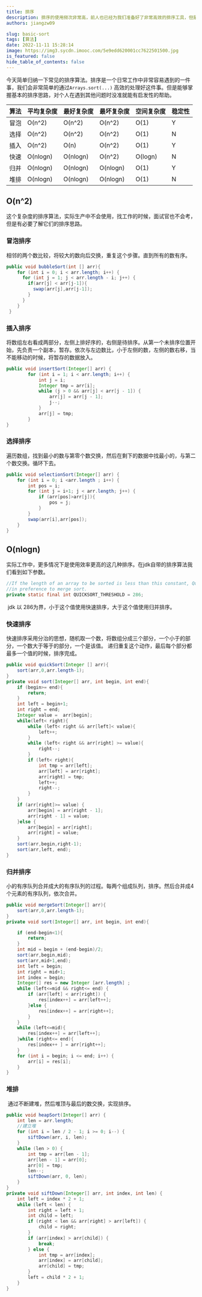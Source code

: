 ```yaml
---
title: 排序
description: 排序的使用频次非常高，前人也已经为我们准备好了非常高效的排序工具，但是作为一个程序员，最基本的排序还是有必要掌握的。
authors: jiangzw09

slug: basic-sort
tags: [算法]
date: 2022-11-11 15:28:14
image: https://img3.sycdn.imooc.com/5e9edd620001cc7622501500.jpg
is_featured: false
hide_table_of_contents: false
---
```


​	今天简单归纳一下常见的排序算法。排序是一个日常工作中非常容易遇到的一件事，我们会非常简单的通过`Arrays.sort(...)` 高效的处理好这件事。但是能够掌握基本的排序思路，对个人在遇到其他问题时没准就能有启发性的帮助。

| 算法  | 平均复杂度    | 最好复杂度    | 最坏复杂度    | 空间复杂度   | 稳定性 |
|-----|----------|----------|----------|---------|-----|
| 冒泡  | O(n^2)   | O(n^2)   | O(n^2)   | O(1)    | Y   |
| 选择  | O(n^2)   | O(n^2)   | O(n^2)   | O(1)    | N   |
| 插入  | O(n^2)   | O(n)     | O(n^2)   | O(1)    | Y   |
| 快速  | O(nlogn) | O(nlogn) | O(n^2)   | O(logn) | N   |
| 归并  | O(nlogn) | O(nlogn) | O(nlogn) | O(1)    | Y   |
| 堆排  | O(nlogn) | O(nlogn) | O(nlogn) | O(1)    | N   |

## O(n^2)

​	这个复杂度的排序算法，实际生产中不会使用，找工作的时候，面试官也不会考，但是有必要了解它们的排序思路。

### 冒泡排序

​	相邻的两个数比较，将较大的数向后交换，重复这个步骤。直到所有的数有序。

```java
public void bubbleSort(int [] arr){
    for (int i = 0; i < arr.length; i++) {
      for (int j = 1; j < arr.length - i; j++) {
        if(arr[j] < arr[j-1]){
          swap(arr[j],arr[j-1]);
        }
      }
    }
 }
```



### 插入排序

​	将数组左右看成两部分，左侧上排好序的，右侧是待排序。从第一个未排序位置开始，先负责一个副本，暂存。依次与左边数比，小于左侧的数，左侧的数右移，当不能移动的时候，将暂存的数据放入。

```java
public void insertSort(Integer[] arr) {
        for (int i = 1; i < arr.length; i++) {
            int j = i;
            Integer tmp = arr[i];
            while (j > 0 && arr[j] < arr[j - 1]) {
                arr[j] = arr[j - 1];
                j--;
            }
            arr[j] = tmp;
        }
}
```

### 选择排序

​	遍历数组，找到最小的数与第零个数交换，然后在剩下的数据中找最小的，与第二个数交换。循环下去。

```java
public void selectionSort(Integer[] arr) {
    for (int i = 0; i <arr.length ; i++) {
        int pos = i;
        for (int j = i+1; j < arr.length; j++) {
            if (arr[pos]>arr[j]){
                pos = j;
            }
        }
        swap(arr[i],arr[pos]);
    }
}
```

## O(nlogn)

​	实际工作中，更多情况下是使用效率更高的这几种排序。在jdk自带的排序算法我们看到如下参数。

```java
//If the length of an array to be sorted is less than this constant, Quicksort is used 
//in preference to merge sort.
private static final int QUICKSORT_THRESHOLD = 286;

```

​	jdk 以 286为界，小于这个值使用快速排序，大于这个值使用归并排序。

### 快速排序

​	快速排序采用分治的思想，随机取一个数，将数组分成三个部分，一个小于的部分，一个数大于等于的部分，一个是该值。 递归重复这个动作，最后每个部分都最多一个值的时候，排序完成。

```java
public void quickSort(Integer [] arr){
    sort(arr,0,arr.length-1);
}
private void sort(Integer[] arr, int begin, int end){
    if (begin>= end){
        return;
    }
    int left = begin+1;
    int right = end;
    Integer value =  arr[begin];
    while(left< right){
        while (left< right && arr[left]< value){
            left++;
        }
        while (left< right && arr[right] >= value){
            right--;
        }
        if (left< right){
            int tmp = arr[left];
            arr[left] = arr[right];
            arr[right] = tmp;
            left++;
            right--;
        }
    }
    if (arr[right]>= value) {
        arr[begin] = arr[right - 1];
        arr[right - 1] = value;
    }else {
        arr[begin] = arr[right];
        arr[right] = value;
    }
    sort(arr,begin,right-1);
    sort(arr,left, end);
}
```

### 归并排序

​	小的有序队列合并成大的有序队列的过程。每两个组成队列，排序。然后合并成4个元素的有序队列，依次合并。

```java
public void mergeSort(Integer[] arr){
    sort(arr,0,arr.length-1);
}
private void sort(Integer[] arr, int begin, int end){

    if (end-begin<1){
        return;
    }
    int mid = begin + (end-begin)/2;
    sort(arr,begin,mid);
    sort(arr,mid+1,end);
    int left = begin;
    int right = mid+1;
    int index = begin;
    Integer[] res = new Integer [arr.length] ;
    while (left<=mid && right<= end) {
        if (arr[left] < arr[right]) {
            res[index++] = arr[left++];
        }else {
            res[index++] = arr[right++];
        }
    }
    while (left<=mid){
        res[index++] = arr[left++];
    }while (right<= end){
        res[index++ ] = arr[right++];
    }
    for (int i = begin; i <= end; i++) {
        arr[i] = res[i];
    }
}
```

### 堆排

​	通过不断建堆，然后堆顶与最后的数交换，实现排序。

```java
public void heapSort(Integer[] arr) {
    int len = arr.length;
    //建立堆
    for (int i = len / 2 - 1; i >= 0; i--) {
        siftDown(arr, i, len);
    }
    while (len > 0) {
        int tmp = arr[len - 1];
        arr[len - 1] = arr[0];
        arr[0] = tmp;
        len--;
        siftDown(arr, 0, len);
    }
}
private void siftDown(Integer[] arr, int index, int len) {
    int left = index * 2 + 1;
    while (left < len) {
        int right = left + 1;
        int child = left;
        if (right < len && arr[right] > arr[left]) {
            child = right;
        }
        if (arr[index] > arr[child]) {
            break;
        } else {
            int tmp = arr[index];
            arr[index] = arr[child];
            arr[child] = tmp;
        }
        left = child * 2 + 1;
    }
}
```

